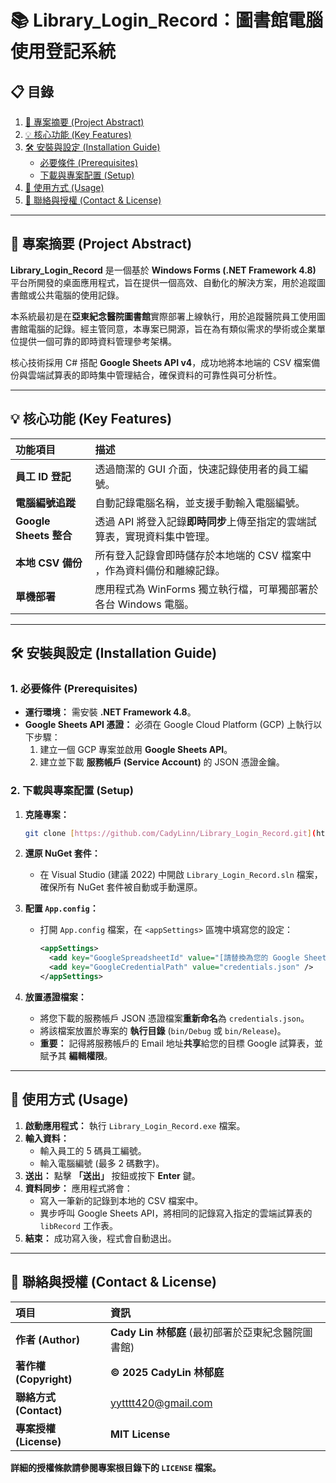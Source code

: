 # 📚 Library_Login_Record：圖書館電腦使用登記系統

## 📋 目錄

1.  [📄 專案摘要 (Project Abstract)](#-專案摘要-project-abstract)
2.  [💡 核心功能 (Key Features)](#-核心功能-key-features)
3.  [🛠 安裝與設定 (Installation Guide)](#-安裝與設定-installation-guide)
    * [必要條件 (Prerequisites)](#1-必要條件-prerequisites)
    * [下載與專案配置 (Setup)](#2-下載與專案配置-setup)
4.  [🚀 使用方式 (Usage)](#-使用方式-usage)
5.  [🔗 聯絡與授權 (Contact & License)](#-聯絡與授權-contact--license)

---

## 📄 專案摘要 (Project Abstract)

**Library_Login_Record** 是一個基於 **Windows Forms (.NET Framework 4.8)** 平台所開發的桌面應用程式，旨在提供一個高效、自動化的解決方案，用於追蹤圖書館或公共電腦的使用記錄。

本系統最初是在**亞東紀念醫院圖書館**實際部署上線執行，用於追蹤醫院員工使用圖書館電腦的記錄。經主管同意，本專案已開源，旨在為有類似需求的學術或企業單位提供一個可靠的即時資料管理參考架構。

核心技術採用 C# 搭配 **Google Sheets API v4**，成功地將本地端的 CSV 檔案備份與雲端試算表的即時集中管理結合，確保資料的可靠性與可分析性。

---

## 💡 核心功能 (Key Features)

| 功能項目 | 描述 |
| :--- | :--- |
| **員工 ID 登記** | 透過簡潔的 GUI 介面，快速記錄使用者的員工編號。 |
| **電腦編號追蹤** | 自動記錄電腦名稱，並支援手動輸入電腦編號。 |
| **Google Sheets 整合** | 透過 API 將登入記錄**即時同步**上傳至指定的雲端試算表，實現資料集中管理。 |
| **本地 CSV 備份** | 所有登入記錄會即時儲存於本地端的 CSV 檔案中 ，作為資料備份和離線記錄。 |
| **單機部署** | 應用程式為 WinForms 獨立執行檔，可單獨部署於各台 Windows 電腦。 |

---

## 🛠 安裝與設定 (Installation Guide)

### 1. 必要條件 (Prerequisites)

* **運行環境：** 需安裝 **.NET Framework 4.8**。
* **Google Sheets API 憑證：** 必須在 Google Cloud Platform (GCP) 上執行以下步驟：
    1.  建立一個 GCP 專案並啟用 **Google Sheets API**。
    2.  建立並下載 **服務帳戶 (Service Account)** 的 JSON 憑證金鑰。

### 2. 下載與專案配置 (Setup)

1.  **克隆專案：**
    ```bash
    git clone [https://github.com/CadyLinn/Library_Login_Record.git](https://github.com/CadyLinn/Library_Login_Record.git)
    ```
2.  **還原 NuGet 套件：**
    * 在 Visual Studio (建議 2022) 中開啟 `Library_Login_Record.sln` 檔案，確保所有 NuGet 套件被自動或手動還原。
    
3.  **配置 `App.config`：**
    * 打開 `App.config` 檔案，在 `<appSettings>` 區塊中填寫您的設定：
        ```xml
        <appSettings>
          <add key="GoogleSpreadsheetId" value="[請替換為您的 Google Sheet ID]" /> 
          <add key="GoogleCredentialPath" value="credentials.json" /> 
        </appSettings>
        ```
    
4.  **放置憑證檔案：**
    * 將您下載的服務帳戶 JSON 憑證檔案**重新命名**為 `credentials.json`。
    * 將該檔案放置於專案的 **執行目錄** (`bin/Debug` 或 `bin/Release`)。
    * **重要：** 記得將服務帳戶的 Email 地址**共享**給您的目標 Google 試算表，並賦予其 **編輯權限**。

---

## 🚀 使用方式 (Usage)

1.  **啟動應用程式：** 執行 `Library_Login_Record.exe` 檔案。
2.  **輸入資料：**
    * 輸入員工的 5 碼員工編號。
    * 輸入電腦編號 (最多 2 碼數字)。
3.  **送出：** 點擊 **「送出」** 按鈕或按下 **Enter** 鍵。
4.  **資料同步：** 應用程式將會：
    * 寫入一筆新的記錄到本地的 CSV 檔案中。
    * 異步呼叫 Google Sheets API，將相同的記錄寫入指定的雲端試算表的 `libRecord` 工作表。
5.  **結束：** 成功寫入後，程式會自動退出。

---

## 🔗 聯絡與授權 (Contact & License)

| 項目 | 資訊 |
| :--- | :--- |
| **作者 (Author)** | **Cady Lin 林郁庭** (最初部署於亞東紀念醫院圖書館) |
| **著作權 (Copyright)** | **© 2025 CadyLin 林郁庭** |
| **聯絡方式 (Contact)** | yytttt420@gmail.com |
| **專案授權 (License)** | **MIT License** |

**詳細的授權條款請參閱專案根目錄下的 `LICENSE` 檔案。**
